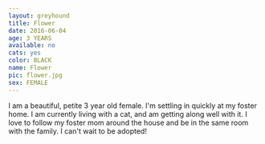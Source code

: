 ```yaml
---
layout: greyhound
title: Flower
date: 2016-06-04
age: 3 YEARS
available: no
cats: yes
color: BLACK
name: Flower
pic: flower.jpg
sex: FEMALE
---
```


I am a beautiful, petite 3 year old female. I'm settling in quickly at my foster home. I am currently living with a cat, and am getting along well with it. I love to follow my foster mom around the house and be in the same room with the family. I can't wait to be adopted! 
